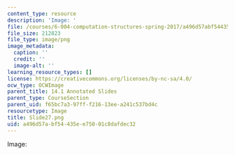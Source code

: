 ```yaml
---
content_type: resource
description: 'Image: '
file: /courses/6-004-computation-structures-spring-2017/a496d57abf54435ee75001c8dafdec32_Slide27.png
file_size: 212823
file_type: image/png
image_metadata:
  caption: ''
  credit: ''
  image-alt: ''
learning_resource_types: []
license: https://creativecommons.org/licenses/by-nc-sa/4.0/
ocw_type: OCWImage
parent_title: 14.1 Annotated Slides
parent_type: CourseSection
parent_uid: f65bc7a3-97ff-f216-13ee-a241c537bd4c
resourcetype: Image
title: Slide27.png
uid: a496d57a-bf54-435e-e750-01c8dafdec32
---
```

Image: 